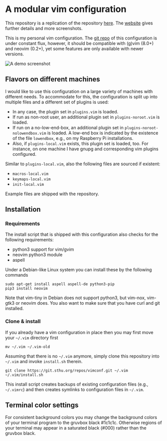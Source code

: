 # A modular vim configuration


<div class="hideonwebsite">
This repository is a replication of the repository <a
href="https://git.sthu.org/?p=vimconf.git;a=summary">here</a>. The <a
href="https://www.sthu.org/code/codesnippets/vimconf.html">website</a> gives
further details and more screenshots.
</div>


This is my personal vim configuration. The [git
repo](https://git.sthu.org/?p=vimconf.git;a=summary) of this configuration is
under constant flux, however, it should be compatible with (g)vim (8.0+) and
neovim (0.2+), yet some features are only available with newer versions.

![A demo screenshot](https://www.sthu.org/code/codesnippets/img/vimconf-startify.png)


## Flavors on different machines

I would like to use this configuration on a large variety of machines with
different needs. To accommodate for this, the configuration is split up into
multiple files and a different set of plugins is used:

- In any case, the plugin set in `plugins.vim` is loaded.
- If run as non-root user, an additional plugin set in `plugins-noroot.vim` is
  loaded.
- If run on a no-low-end-box, an additional plugin set in
  `plugins-noroot-nolowendbox.vim` is loaded. A low-end box is indicated by the
  existence of the file `lowendbox`, e.g., on my Raspberry Pi installations.
- Also, if `plugins-local.vim` exists, this plugin set is loaded, too. For
  instance, on one machine I have gnupg and corresponding vim plugins
  configured.

Similar to `plugins-local.vim`, also the following files are sourced if
existent:

  - `macros-local.vim`
  - `keymaps-local.vim`
  - `init-local.vim`

Example files are shipped with the repository.

## Installation

### Requirements

The install script that is shipped with this configuration also checks
for the following requirements:

  - python3 support for vim/gvim
  - neovim python3 module
  - aspell

Under a Debian-like Linux system you can install these by the following commands

````
sudo apt-get install aspell aspell-de python3-pip
pip3 install neovim
````

Note that vim-tiny in Debian does not support python3, but vim-nox, vim-gtk3 or
neovim does. You also want to make sure that you have curl and git installed.

### Clone & install

If you already have a vim configuration in place then you may first move your
`~/.vim` directory first

````
mv ~/.vim ~/.vim-old
````

Assuming that there is no `~/.vim` anymore, simply clone this repository into
`~/.vim` and invoke `install.sh` therein.

````
git clone https://git.sthu.org/repos/vimconf.git ~/.vim
~/.vim/install.sh
````

This install script creates backups of existing configuration files (e.g.,
`~/.vimrc`) and then creates symlinks to configuration files in `~/.vim`.


## Terminal color settings

For consistent background colors you may change the background colors of your
terminal program to the gruvbox black #1c1c1c. Otherwise regions of your
terminal may appear in a saturated black (#000) rather than the gruvbox black.
